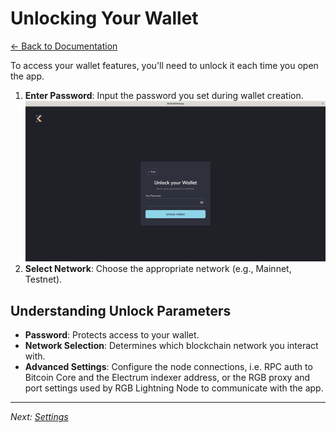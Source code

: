 # Unlocking Your Wallet

[← Back to Documentation](README.md)

To access your wallet features, you'll need to unlock it each time you open the app.

1. **Enter Password**: Input the password you set during wallet creation. ![unlock wallet](img/2_init_with_account_unlock.png)
2. **Select Network**: Choose the appropriate network (e.g., Mainnet, Testnet).

## Understanding Unlock Parameters

- **Password**: Protects access to your wallet.
- **Network Selection**: Determines which blockchain network you interact with.
- **Advanced Settings**: Configure the node connections, i.e. RPC auth to Bitcoin Core and the Electrum indexer address, or the RGB proxy and port settings used by RGB Lightning Node to communicate with the app.

---

*Next: [Settings](Settings.md)*

